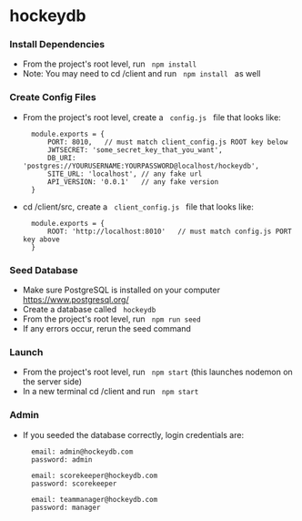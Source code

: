 # hockeydb


### Install Dependencies
+ From the project's root level, run &nbsp; `npm install`
+ Note: You may need to cd /client and run &nbsp; `npm install` &nbsp; as well

### Create Config Files
+ From the project's root level, create a &nbsp; `config.js` &nbsp; file that looks like:

        module.exports = {
            PORT: 8010,   // must match client_config.js ROOT key below 
            JWTSECRET: 'some_secret_key_that_you_want',
            DB_URI: 'postgres://YOURUSERNAME:YOURPASSWORD@localhost/hockeydb',
            SITE_URL: 'localhost', // any fake url
            API_VERSION: '0.0.1'   // any fake version
        }

+ cd /client/src, create a &nbsp; `client_config.js` &nbsp; file that looks like: 

        module.exports = {
            ROOT: 'http://localhost:8010'   // must match config.js PORT key above 
        }

### Seed Database
+ Make sure PostgreSQL is installed on your computer https://www.postgresql.org/
+ Create a database called &nbsp; `hockeydb`
+ From the project's root level, run &nbsp; `npm run seed`
+ If any errors occur, rerun the seed command

### Launch
+ From the project's root level, run &nbsp; `npm start` (this launches nodemon on the server side)
+ In a new terminal cd /client and run &nbsp; `npm start`

### Admin
+ If you seeded the database correctly, login credentials are:
        
        email: admin@hockeydb.com
        password: admin

        email: scorekeeper@hockeydb.com
        password: scorekeeper

        email: teammanager@hockeydb.com
        password: manager